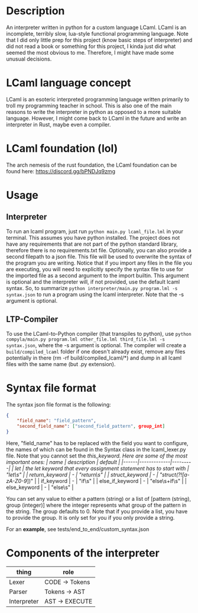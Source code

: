 # Description
An interpreter written in python for a custom language LCaml.
LCaml is an incomplete, terribly slow, lua-style functional programming language.
Note that I did only little prep for this project (know basic steps of interpreter) and did not read a book or something for this project, I kinda just did what seemed the most obvious to me. Therefore, I might have made some unusual decisions.

# LCaml language concept
LCaml is an esoteric interpreted programming language written primarily to troll my programming teacher in school.
This is also one of the main reasons to write the interpreter in python as opposed to a more suitable language.
However, I might come back to LCaml in the future and write an interpreter in Rust, maybe even a compiler.

# LCaml foundation (lol)
The arch nemesis of the rust foundation, the LCaml foundation can be found here: https://discord.gg/bPNDJq9zmg

# Usage
## Interpreter
To run an lcaml program, just run `python main.py lcaml_file.lml` in your terminal. This assumes you have python installed. The project does not have any requirements that are not part of the python standard library, therefore there is no requirements.txt file.
Optionally, you can also provide a second filepath to a json file. This file will be used to overwrite the syntax of the program you are writing. Notice that if you import any files in the file you are executing, you will need to explicitly specify the syntax file to use for the imported file as a second argument to the import builtin. This argument is optional and the interpreter will, if not provided, use the default lcaml syntax.
So, to summarize
`python interpreter/main.py program.lml -s syntax.json` to run a program using the lcaml interpreter. Note that the -s argument is optional.

## LTP-Compiler
To use the LCaml-to-Python compiler (that transpiles to python), use `python compyla/main.py program.lml other_file.lml third_file.lml -s syntax.json`, where the -s argument is optional.
The compiler will create a `build/compiled_lcaml` folder if one doesn't already exist, remove any files potentially in there (rm -rf build/compiled_lcaml/*) and dump in all lcaml files with the same name (but .py extension).

# Syntax file format
The syntax json file format is the following:
```json
{
    "field_name": "field_pattern",
    "second_field_name": ["second_field_pattern", group_int]
}
```

Here, "field_name" has to be replaced with the field you want to configure, the names of which can be found in the Syntax class in the lcaml_lexer.py file.
Note that you cannot set the _this_keyword.
Here are some of the most important ones:
| name | description | default |
|------|-------------|---------|
| let | the let keyword that every assignment statement has to start with | "let\s" |
| return_keyword | - | "return\s" |
| struct_keyword | - | "struct(?![a-zA-Z0-9_])" |
| if_keyword | - | "if\s" |
| else_if_keyword | - | "else\s+if\s" |
| else_keyword | - | "else\s" |

You can set any value to either a pattern (string) or a list of [pattern (string), group (integer)] where the integer represents what group of the pattern in the string. The group defaults to 0.
Note that if you provide a list, you have to provide the group. It is only set for you if you only provide a string.

For an **example**, see tests/end_to_end/custom_syntax.json

# Components of the interpreter
| thing | role |
|-------|------|
| Lexer | CODE -> Tokens |
| Parser | Tokens -> AST |
| Interpreter | AST -> EXECUTE |
